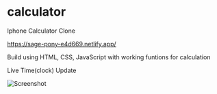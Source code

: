 # calculator

Iphone Calculator Clone

https://sage-pony-e4d669.netlify.app/

Build using HTML, CSS, JavaScript
with working funtions for calculation

Live Time(clock) Update

![Screenshot](https://user-images.githubusercontent.com/91486795/175769846-11502a00-e0dd-4c5f-bdfa-a0553ea45655.png)
